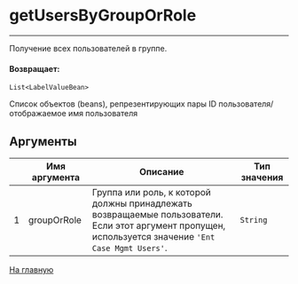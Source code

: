# getUsersByGroupOrRole

---

Получение всех пользователей в группе.

#### Возвращает:

`List<LabelValueBean>`

Список объектов (beans), репрезентирующих пары ID пользователя/отображаемое имя пользователя

## Аргументы

|  | Имя аргумента | Описание | Тип значения |
| --- | --- | --- | --- |
| 1 | groupOrRole | Группа или роль, к которой должны принадлежать возвращаемые пользователи. Если этот аргумент пропущен, используется значение `'Ent Case Mgmt Users'`. | `String` |



[На главную](./)